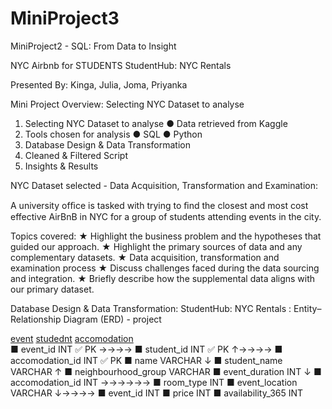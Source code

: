 # MiniProject3
MiniProject2 - SQL: From Data to Insight

NYC Airbnb for STUDENTS 
StudentHub: NYC Rentals

Presented By: Kinga, Julia, Joma, Priyanka

Mini Project Overview:
Selecting NYC Dataset to analyse

1. Selecting NYC Dataset to analyse
    ●   Data retrieved from Kaggle
2. Tools chosen for analysis
    ●   SQL
    ●   Python
3. Database Design & Data Transformation
4. Cleaned & Filtered Script
5. Insights & Results

NYC Dataset selected - Data Acquisition, Transformation and Examination: 

A university ofﬁce is tasked with trying to ﬁnd the closest and most cost effective AirBnB in 
NYC for a group of students attending events in the city.

Topics covered:
★ Highlight the business problem and the hypotheses that guided our approach.
★ Highlight the primary sources of data and any complementary datasets.
★ Data acquisition, transformation and examination process
★ Discuss challenges faced during the data sourcing and integration.
★ Briefly describe how the supplemental data aligns with our primary dataset.

Database Design & Data Transformation:
StudentHub: NYC Rentals : Entity–Relationship Diagram (ERD) - project

<u>event</u>                     <u>studednt</u>                  <u>accomodation</u>         
■ event_id  INT ✅ PK   →→→→      ■ student_id  INT ✅ PK    ↑→→→→ ■ accomodation_id  INT ✅ PK
■ name  VARCHAR            ↓      ■ student_name    VARCHAR  ↑     ■ neighbourhood_group  VARCHAR
■ event_duration  INT      ↓      ■ accomodation_id INT →→→→→→     ■ room_type   INT
■ event_location  VARCHAR  ↓→→→→  ■ event_id  INT                  ■ price   INT
                                                                   ■ availability_365  INT

                                                             